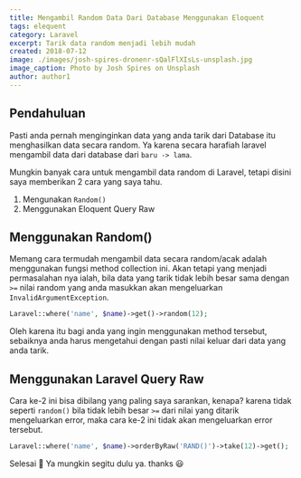 ```yaml
---
title: Mengambil Random Data Dari Database Menggunakan Eloquent
tags: elequent
category: Laravel
excerpt: Tarik data random menjadi lebih mudah
created: 2018-07-12
image: ./images/josh-spires-dronenr-sQalFlXIsLs-unsplash.jpg
image_caption: Photo by Josh Spires on Unsplash
author: author1
---
```


## Pendahuluan
Pasti anda pernah menginginkan data yang anda tarik dari Database itu menghasilkan data secara random. Ya karena secara harafiah laravel mengambil data dari database dari `baru -> lama`.

Mungkin banyak cara untuk mengambil data random di Laravel, tetapi disini saya memberikan 2 cara yang saya tahu.

1. Mengunakan `Random()`
2. Menggunakan Eloquent Query Raw

## Menggunakan Random()
Memang cara termudah mengambil data secara random/acak adalah menggunakan fungsi method collection ini. Akan tetapi yang menjadi permasalahan nya ialah, bila data yang tarik tidak lebih besar sama dengan `>=` nilai random yang anda masukkan akan mengeluarkan `InvalidArgumentException`.


``` php
Laravel::where('name', $name)->get()->random(12);
```

Oleh karena itu bagi anda yang ingin menggunakan method tersebut, sebaiknya anda harus mengetahui dengan pasti nilai keluar dari data yang anda tarik.

## Menggunakan Laravel Query Raw

Cara ke-2 ini bisa dibilang yang paling saya sarankan, kenapa? karena tidak seperti `random()` bila tidak lebih besar `>=` dari nilai yang ditarik mengeluarkan error, maka cara ke-2 ini tidak akan mengeluarkan error tersebut.

``` php
Laravel::where('name', $name)->orderByRaw('RAND()')->take(12)->get();
```

Selesai  🎉 Ya mungkin segitu dulu ya. thanks 😃